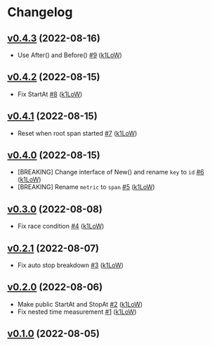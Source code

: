 # Changelog

## [v0.4.3](https://github.com/k1LoW/stopw/compare/v0.4.2...v0.4.3) (2022-08-16)

* Use After() and Before() [#9](https://github.com/k1LoW/stopw/pull/9) ([k1LoW](https://github.com/k1LoW))

## [v0.4.2](https://github.com/k1LoW/stopw/compare/v0.4.1...v0.4.2) (2022-08-15)

* Fix StartAt [#8](https://github.com/k1LoW/stopw/pull/8) ([k1LoW](https://github.com/k1LoW))

## [v0.4.1](https://github.com/k1LoW/stopw/compare/v0.4.0...v0.4.1) (2022-08-15)

* Reset when root span started [#7](https://github.com/k1LoW/stopw/pull/7) ([k1LoW](https://github.com/k1LoW))

## [v0.4.0](https://github.com/k1LoW/stopw/compare/v0.3.0...v0.4.0) (2022-08-15)

* [BREAKING] Change interface of New() and rename `key` to `id` [#6](https://github.com/k1LoW/stopw/pull/6) ([k1LoW](https://github.com/k1LoW))
* [BREAKING] Rename `metric` to `span` [#5](https://github.com/k1LoW/stopw/pull/5) ([k1LoW](https://github.com/k1LoW))

## [v0.3.0](https://github.com/k1LoW/stopw/compare/v0.2.1...v0.3.0) (2022-08-08)

* Fix race condition [#4](https://github.com/k1LoW/stopw/pull/4) ([k1LoW](https://github.com/k1LoW))

## [v0.2.1](https://github.com/k1LoW/stopw/compare/v0.2.0...v0.2.1) (2022-08-07)

* Fix auto stop breakdown [#3](https://github.com/k1LoW/stopw/pull/3) ([k1LoW](https://github.com/k1LoW))

## [v0.2.0](https://github.com/k1LoW/stopw/compare/v0.1.0...v0.2.0) (2022-08-06)

* Make public StartAt and StopAt [#2](https://github.com/k1LoW/stopw/pull/2) ([k1LoW](https://github.com/k1LoW))
* Fix nested  time measurement [#1](https://github.com/k1LoW/stopw/pull/1) ([k1LoW](https://github.com/k1LoW))

## [v0.1.0](https://github.com/k1LoW/stopw/compare/101cf828c66e...v0.1.0) (2022-08-05)

